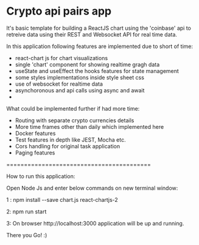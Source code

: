 # Crypto api pairs app
It's basic template for building a ReactJS chart using the 'coinbase' api to retreive data using their REST and Websocket API for real time data. 


In this application following features are implemented due to short of time:

- react-chart js for chart visualizations
- single 'chart' component for showing realtime gragh data
- useState and useEffect the hooks features for  state management
- some styles implementations inside style sheet css
- use of websocket for realtime data
- asynchoronous and api calls using async and await
- 


What could be implemented further if had more time:

- Routing with separate crypto currencies details
- More time frames other than daily which implemented here
- Docker features
- Test features in depth like JEST, Mocha etc.
- Cors handling for original task application
- Paging features

=========================================

How to run this application:

Open Node Js and enter below commands on new terminal window:

1 : npm install --save chart.js react-chartjs-2

2: npm run start

3: On browser http://localhost:3000 application will be up and running.

There you Go! :)








